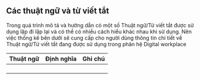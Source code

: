 ## Các thuật ngữ và từ viết tắt

Trong quá trình mô tả và hướng dẫn có một số Thuật ngữ/Từ viết tắt được sử dụng lặp đi lặp lại và có thể có nhiều cách hiểu khác nhau khi sử dụng. Nên việc thống kê bên dưới sẽ cung cấp cho người dùng thông tin chi tiết về Thuật ngữ/Từ viết tắt đang được sử dụng trong phân hệ Digital workplace


| **Thuật ngữ** | **Định nghĩa** | **Ghi chú** |
| ------------- | -------------- | ----------- |
|               |                |             |
|               |                |             |
|               |                |             |
|               |                |             |
